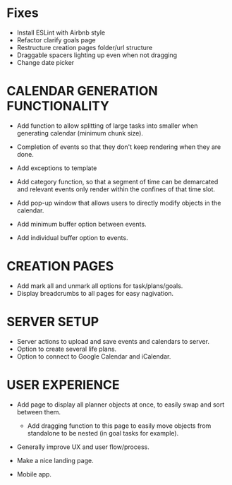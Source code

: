 # Fixes

- Install ESLint with Airbnb style
- Refactor clarify goals page
- Restructure creation pages folder/url structure
- Draggable spacers lighting up even when not dragging
- Change date picker

# CALENDAR GENERATION FUNCTIONALITY

- Add function to allow splitting of large tasks into smaller when generating calendar (minimum chunk size).

- Completion of events so that they don't keep rendering when they are done.

- Add exceptions to template
- Add category function, so that a segment of time can be demarcated and relevant events only render within the confines of that time slot.

- Add pop-up window that allows users to directly modify objects in the calendar.

- Add minimum buffer option between events.
- Add individual buffer option to events.

# CREATION PAGES

- Add mark all and unmark all options for task/plans/goals.
- Display breadcrumbs to all pages for easy nagivation.

# SERVER SETUP

- Server actions to upload and save events and calendars to server.
- Option to create several life plans.
- Option to connect to Google Calendar and iCalendar.

# USER EXPERIENCE

- Add page to display all planner objects at once, to easily swap and sort between them.

  - Add dragging function to this page to easily move objects from standalone to be nested (in goal tasks for example).

- Generally improve UX and user flow/process.

- Make a nice landing page.

- Mobile app.
